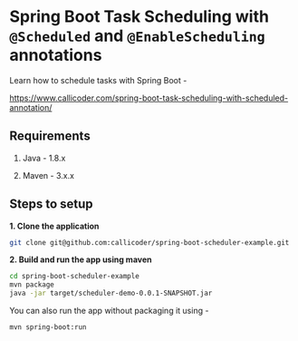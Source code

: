 # Spring Boot Task Scheduling with `@Scheduled` and `@EnableScheduling` annotations

Learn how to schedule tasks with Spring Boot -

https://www.callicoder.com/spring-boot-task-scheduling-with-scheduled-annotation/

## Requirements

1. Java - 1.8.x

2. Maven - 3.x.x

## Steps to setup

**1. Clone the application**

```bash
git clone git@github.com:callicoder/spring-boot-scheduler-example.git
```

**2. Build and run the app using maven**

```bash
cd spring-boot-scheduler-example
mvn package
java -jar target/scheduler-demo-0.0.1-SNAPSHOT.jar
```

You can also run the app without packaging it using -

```bash
mvn spring-boot:run
```